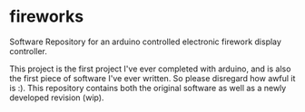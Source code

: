 # fireworks

Software Repository for an arduino controlled electronic firework display controller. 

This project is the first project I've ever completed with arduino, and is also the first piece of software I've ever written. So please disregard how awful it is :). This repository contains both the original software as well as a newly developed revision (wip).

